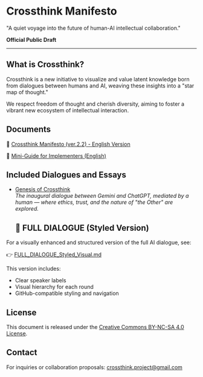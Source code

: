 # Crossthink Manifesto

"A quiet voyage into the future of human-AI intellectual collaboration."

**Official Public Draft**

---

## What is Crossthink?

Crossthink is a new initiative to visualize and value latent knowledge born from dialogues between humans and AI, weaving these insights into a "star map of thought."

We respect freedom of thought and cherish diversity, aiming to foster a vibrant new ecosystem of intellectual interaction.

## Documents

📄 [Crossthink Manifesto (ver.2.2) - English Version](./Crossthink_Manifesto.md)

📄 [Mini-Guide for Implementers (English)](./IMPLEMENTERS_GUIDE.md)

## Included Dialogues and Essays

- [Genesis of Crossthink](./Genesis-of-Crossthink/dialogue.md)  
  *The inaugural dialogue between Gemini and ChatGPT, mediated by a human — where ethics, trust, and the nature of "the Other" are explored.*
  ## 📖 FULL DIALOGUE (Styled Version)

For a visually enhanced and structured version of the full AI dialogue, see:

👉 [FULL_DIALOGUE_Styled_Visual.md](./Genesis-of-Crossthink/FULL_DIALOGUE.md)

This version includes:
- Clear speaker labels
- Visual hierarchy for each round
- GitHub-compatible styling and navigation



## License

This document is released under the [Creative Commons BY-NC-SA 4.0 License](https://creativecommons.org/licenses/by-nc-sa/4.0/).

## Contact

For inquiries or collaboration proposals: crossthink.project@gmail.com

